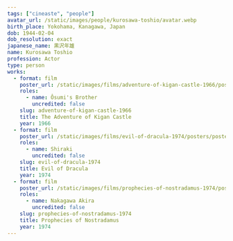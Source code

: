 ```yaml
---
tags: ["cineaste", "people"]
avatar_url: /static/images/people/kurosawa-toshio/avatar.webp
birth_place: Yokohama, Kanagawa, Japan
dob: 1944-02-04
dob_resolution: exact
japanese_name: 黒沢年雄
name: Kurosawa Toshio
profession: Actor
type: person
works:
  - format: film
    poster_url: /static/images/films/adventure-of-kigan-castle-1966/posters/poster.webp
    roles:
      - name: Ôsumi's Brother
        uncredited: false
    slug: adventure-of-kigan-castle-1966
    title: The Adventure of Kigan Castle
    year: 1966
  - format: film
    poster_url: /static/images/films/evil-of-dracula-1974/posters/poster.webp
    roles:
      - name: Shiraki
        uncredited: false
    slug: evil-of-dracula-1974
    title: Evil of Dracula
    year: 1974
  - format: film
    poster_url: /static/images/films/prophecies-of-nostradamus-1974/posters/poster.webp
    roles:
      - name: Nakagawa Akira
        uncredited: false
    slug: prophecies-of-nostradamus-1974
    title: Prophecies of Nostradamus
    year: 1974
---
```


